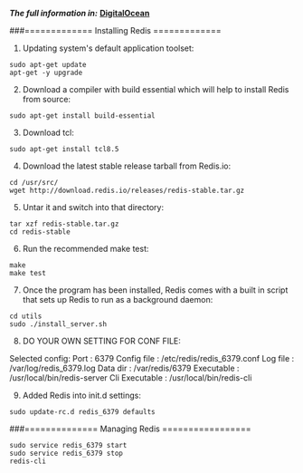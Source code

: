 ***The full information in:*** [**DigitalOcean**](https://www.digitalocean.com/community/tutorials/how-to-install-and-use-redis)

###============= Installing Redis =============

1) Updating system's default application toolset: 
```
sudo apt-get update
apt-get -y upgrade
```
2) Download a compiler with build essential which will help to install Redis from source:
```
sudo apt-get install build-essential
```
3) Download tcl:
```
sudo apt-get install tcl8.5
```
4) Download the latest stable release tarball from Redis.io:
```
cd /usr/src/
wget http://download.redis.io/releases/redis-stable.tar.gz
```
5) Untar it and switch into that directory:
```
tar xzf redis-stable.tar.gz
cd redis-stable
```
6) Run the recommended make test: 
```
make
make test
```
7) Once the program has been installed, Redis comes with a built in
   script that sets up Redis to run as a background daemon: 
```
cd utils
sudo ./install_server.sh
```
8) DO YOUR OWN SETTING FOR CONF FILE:

Selected config:
Port           : 6379
Config file    : /etc/redis/redis_6379.conf
Log file       : /var/log/redis_6379.log
Data dir       : /var/redis/6379
Executable     : /usr/local/bin/redis-server
Cli Executable : /usr/local/bin/redis-cli

9) Added Redis into init.d settings:
```
sudo update-rc.d redis_6379 defaults
```
###============== Managing Redis =================
```
sudo service redis_6379 start
sudo service redis_6379 stop
redis-cli
```